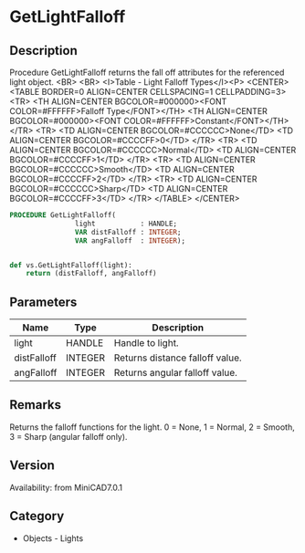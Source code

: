 # GetLightFalloff

## Description
Procedure GetLightFalloff returns the fall off attributes for the referenced light object. &lt;BR&gt;
&lt;BR&gt;
&lt;I&gt;Table - Light Falloff Types&lt;/I&gt;&lt;P&gt;
&lt;CENTER&gt;
&lt;TABLE BORDER=0 ALIGN=CENTER CELLSPACING=1 CELLPADDING=3&gt;
  &lt;TR&gt; 
	&lt;TH ALIGN=CENTER BGCOLOR=#000000&gt;&lt;FONT COLOR=#FFFFFF&gt;Falloff Type&lt;/FONT&gt;&lt;/TH&gt;
	&lt;TH ALIGN=CENTER BGCOLOR=#000000&gt;&lt;FONT COLOR=#FFFFFF&gt;Constant&lt;/FONT&gt;&lt;/TH&gt;
  &lt;/TR&gt;
  &lt;TR&gt; 
	&lt;TD ALIGN=CENTER BGCOLOR=#CCCCCC&gt;None&lt;/TD&gt;
	&lt;TD ALIGN=CENTER BGCOLOR=#CCCCFF&gt;0&lt;/TD&gt;
  &lt;/TR&gt;
  &lt;TR&gt; 
	&lt;TD ALIGN=CENTER BGCOLOR=#CCCCCC&gt;Normal&lt;/TD&gt;
	&lt;TD ALIGN=CENTER BGCOLOR=#CCCCFF&gt;1&lt;/TD&gt;
  &lt;/TR&gt;
  &lt;TR&gt; 
	&lt;TD ALIGN=CENTER BGCOLOR=#CCCCCC&gt;Smooth&lt;/TD&gt;
	&lt;TD ALIGN=CENTER BGCOLOR=#CCCCFF&gt;2&lt;/TD&gt;
  &lt;/TR&gt;
  &lt;TR&gt; 
	&lt;TD ALIGN=CENTER BGCOLOR=#CCCCCC&gt;Sharp&lt;/TD&gt;
	&lt;TD ALIGN=CENTER BGCOLOR=#CCCCFF&gt;3&lt;/TD&gt;
  &lt;/TR&gt;
&lt;/TABLE&gt;
&lt;/CENTER&gt;

```pascal
PROCEDURE GetLightFalloff(
				light           : HANDLE;
				VAR distFalloff : INTEGER;
				VAR angFalloff  : INTEGER);
```

```python

def vs.GetLightFalloff(light):
    return (distFalloff, angFalloff)
```

## Parameters
|Name|Type|Description|
|---|---|---|
|light|HANDLE|Handle to light.|
|distFalloff|INTEGER|Returns distance falloff value.|
|angFalloff|INTEGER|Returns angular falloff value.|

## Remarks
Returns the falloff functions for the light.  0 = None, 1 = Normal, 2 = Smooth, 3 = Sharp (angular falloff only).

## Version
Availability: from MiniCAD7.0.1
## Category
* Objects - Lights

